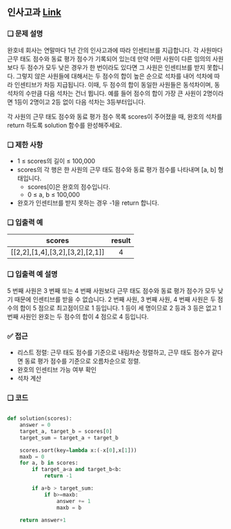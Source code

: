 ## 인사고과 [Link](https://school.programmers.co.kr/learn/courses/30/lessons/152995)

### ❑ 문제 설명
완호네 회사는 연말마다 1년 간의 인사고과에 따라 인센티브를 지급합니다. 
각 사원마다 근무 태도 점수와 동료 평가 점수가 기록되어 있는데 만약 어떤 사원이 다른 임의의 사원보다 두 점수가 모두 낮은 경우가 한 번이라도 있다면 그 사원은 인센티브를 받지 못합니다. 그렇지 않은 사원들에 대해서는 두 점수의 합이 높은 순으로 석차를 내어 석차에 따라 인센티브가 차등 지급됩니다. 
이때, 두 점수의 합이 동일한 사원들은 동석차이며, 동석차의 수만큼 다음 석차는 건너 뜁니다. 예를 들어 점수의 합이 가장 큰 사원이 2명이라면 1등이 2명이고 2등 없이 다음 석차는 3등부터입니다.

각 사원의 근무 태도 점수와 동료 평가 점수 목록 scores이 주어졌을 때, 완호의 석차를 return 하도록 solution 함수를 완성해주세요.

### ❑ 제한 사항
- 1 ≤ scores의 길이 ≤ 100,000
- scores의 각 행은 한 사원의 근무 태도 점수와 동료 평가 점수를 나타내며 [a, b] 형태입니다.
    - scores[0]은 완호의 점수입니다.
    - 0 ≤ a, b ≤ 100,000
- 완호가 인센티브를 받지 못하는 경우 -1을 return 합니다.


### ❑ 입출력 예
| scores | result |
|:-----------------:|:------------:|
|[[2,2],[1,4],[3,2],[3,2],[2,1]]|4|


### ❑ 입출력 예 설명
5 번째 사원은 3 번째 또는 4 번째 사원보다 근무 태도 점수와 동료 평가 점수가 모두 낮기 때문에 인센티브를 받을 수 없습니다. 
2 번째 사원, 3 번째 사원, 4 번째 사원은 두 점수의 합이 5 점으로 최고점이므로 1 등입니다. 
1 등이 세 명이므로 2 등과 3 등은 없고 1 번째 사원인 완호는 두 점수의 합이 4 점으로 4 등입니다.

### ✅ 접근
- 리스트 정렬: 근무 태도 점수를 기준으로 내림차순 정렬하고, 근무 태도 점수가 같다면 동료 평가 점수를 기준으로 오름차순으로 정렬.
- 완호의 인센티브 가능 여부 확인
- 석차 계산

### ❑ 코드
```Python

def solution(scores):
    answer = 0
    target_a, target_b = scores[0]
    target_sum = target_a + target_b

    scores.sort(key=lambda x:(-x[0],x[1]))
    maxb = 0
    for a, b in scores:
        if target_a<a and target_b<b:
            return -1

        if a+b > target_sum:
            if b>=maxb:
                answer += 1
                maxb = b

    return answer+1

```